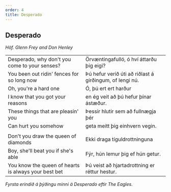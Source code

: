```yaml
---
order: 4
title: Desperado
---
```


## Desperado

*Höf. Glenn Frey and Don Henley*

|                                                      |                                                      |
|:-----------------------------------------------------|:-----------------------------------------------------|
| Desperado, why don't you come to your senses?        | Örvæntingafulló,  ó hví áttarðu þig eigi?
| You been out ridin' fences for so long now           | Þú hefur verið úti að riðlast á girðingum, of lengi nú.
| Oh, you're a hard one                                | Ó, þú ert ert harður
| I know that you got your reasons                     | en ég veit að þú hefur þínar ástæður.
| These things that are pleasin' you                   | Þessir hlutir sem að fullnægja þér
| Can hurt you somehow                                 | geta meitt þig einhvern vegin.
|                                                      | 
| Don't you draw the queen of diamonds                 | Ekki draga tíguldrottninguna
| Boy, she'll beat you if she's able                   | Fýr, hún lemur þig ef hún getur.
| You know the queen of hearts is always your best bet | Þú veist að hjartadrottning er réttur hestur.


*Fyrsta erindið á þýðingu minni á Desperado eftir The Eagles.*
